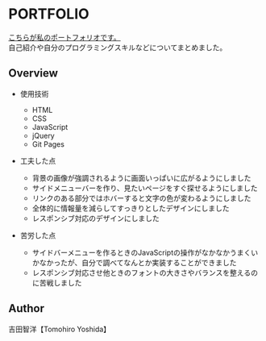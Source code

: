 # PORTFOLIO 

[こちらが私のポートフォリオです。]( https://tomohiroyoshida.github.io/tomo.github.io/)  
自己紹介や自分のプログラミングスキルなどについてまとめました。

## Overview
- 使用技術　　
  - HTML
  - CSS
  - JavaScript
  - jQuery 
  - Git Pages
  
- 工夫した点
  - 背景の画像が強調されるように画面いっぱいに広がるようにしました
  - サイドメニューバーを作り、見たいページをすぐ探せるようにしました
  - リンクのある部分ではホバーすると文字の色が変わるようにしました
  - 全体的に情報量を減らしてすっきりとしたデザインにしました
  - レスポンシブ対応のデザインにしました　　
  
- 苦労した点
  - サイドバーメニューを作るときのJavaScriptの操作がなかなかうまくいかなかったが、自分で調べてなんとか実装することができました
  - レスポンシブ対応させ他ときのフォントの大きさやバランスを整えるのに苦戦しました

## Author
吉田智洋【Tomohiro Yoshida】
